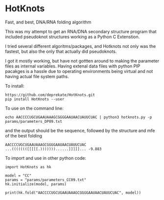 # HotKnots
Fast, and best, DNA/RNA folding algorithm


This was my attempt to get an RNA/DNA secondary structure program that included pseudoknot
structures working as a Python C Extenstion.  

I tried several different algoritms/packages, and Hotknots not only was the fastest, but
also the only that actually did pseudoknots.

I got it mostly working, but have not gottten around to making the parameter files as 
internal variables.  Having extenal data files with python PIP pacakges is a hassle
due to operating environments being virtual and not having actual file system paths.

To install:
```
https://github.com/deprekate/HotKnots.git
pip install HotKnots --user
```



To use on the command line:
```
echo AACCCCUGCUGAAUAAAGCGGGGAAUAACUAUUCUAC | python3 hotknots.py -p params/parameters_DP09.txt
```
and the output should be the sequence, followed by the structure and mfe of the best folding
```
AACCCCUGCUGAAUAAAGCGGGGAAUAACUAUUCUAC
...((((((([[[[[.)))))))......]]]]]... -9.883
```


To import and use in other python code:
```
import HotKnots as hk

model = "CC"
params = "params/parameters_CC09.txt"
hk.initialize(model, params)

print(hk.fold("AACCCCUGCUGAAUAAAGCGGGGAAUAACUAUUCUAC", model))
```
